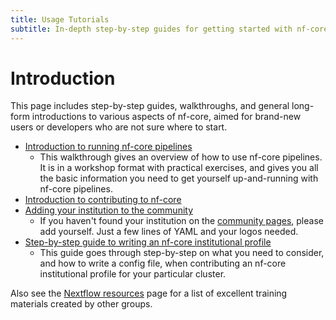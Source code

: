 ```yaml
---
title: Usage Tutorials
subtitle: In-depth step-by-step guides for getting started with nf-core
---
```


# Introduction

This page includes step-by-step guides, walkthroughs, and general long-form introductions to various aspects of nf-core, aimed for brand-new users or developers who are not sure where to start.

- [Introduction to running nf-core pipelines](tutorials/nf_core_usage_tutorial.md)
  - This walkthrough gives an overview of how to use nf-core pipelines. It is in a workshop format with practical exercises, and gives you all the basic information you need to get yourself up-and-running with nf-core pipelines.
- [Introduction to contributing to nf-core](tutorials/nf_core_contributing_overview.md)
- [Adding your institution to the community](tutorials/institution.md)
  - If you haven't found your institution on the [community pages](/community), please add yourself. Just a few lines of YAML and your logos needed.
- [Step-by-step guide to writing an nf-core institutional profile](tutorials/step_by_step_institutional_profile.md)
  - This guide goes through step-by-step on what you need to consider, and how to write a config file, when contributing an nf-core institutional profile for your particular cluster.

Also see the [Nextflow resources](/usage/nextflow) page for a list of excellent training materials created by other groups.
